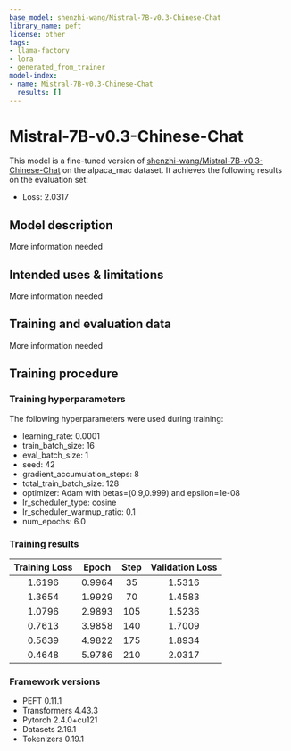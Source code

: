 ```yaml
---
base_model: shenzhi-wang/Mistral-7B-v0.3-Chinese-Chat
library_name: peft
license: other
tags:
- llama-factory
- lora
- generated_from_trainer
model-index:
- name: Mistral-7B-v0.3-Chinese-Chat
  results: []
---
```


<!-- This model card has been generated automatically according to the information the Trainer had access to. You
should probably proofread and complete it, then remove this comment. -->

# Mistral-7B-v0.3-Chinese-Chat

This model is a fine-tuned version of [shenzhi-wang/Mistral-7B-v0.3-Chinese-Chat](https://huggingface.co/shenzhi-wang/Mistral-7B-v0.3-Chinese-Chat) on the alpaca_mac dataset.
It achieves the following results on the evaluation set:
- Loss: 2.0317

## Model description

More information needed

## Intended uses & limitations

More information needed

## Training and evaluation data

More information needed

## Training procedure

### Training hyperparameters

The following hyperparameters were used during training:
- learning_rate: 0.0001
- train_batch_size: 16
- eval_batch_size: 1
- seed: 42
- gradient_accumulation_steps: 8
- total_train_batch_size: 128
- optimizer: Adam with betas=(0.9,0.999) and epsilon=1e-08
- lr_scheduler_type: cosine
- lr_scheduler_warmup_ratio: 0.1
- num_epochs: 6.0

### Training results

| Training Loss | Epoch  | Step | Validation Loss |
|:-------------:|:------:|:----:|:---------------:|
| 1.6196        | 0.9964 | 35   | 1.5316          |
| 1.3654        | 1.9929 | 70   | 1.4583          |
| 1.0796        | 2.9893 | 105  | 1.5236          |
| 0.7613        | 3.9858 | 140  | 1.7009          |
| 0.5639        | 4.9822 | 175  | 1.8934          |
| 0.4648        | 5.9786 | 210  | 2.0317          |


### Framework versions

- PEFT 0.11.1
- Transformers 4.43.3
- Pytorch 2.4.0+cu121
- Datasets 2.19.1
- Tokenizers 0.19.1